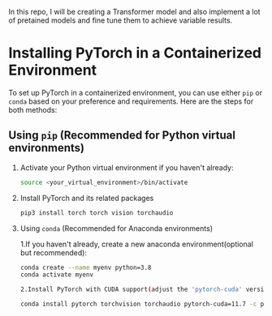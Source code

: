 In this repo, I will be creating a Transformer model and also implement a lot of pretained models and fine tune them to achieve variable results.

# Installing PyTorch in a Containerized Environment

To set up PyTorch in a containerized environment, you can use either `pip` or `conda` based on your preference and requirements. Here are the steps for both methods:

## Using `pip` (Recommended for Python virtual environments)

1. Activate your Python virtual environment if you haven't already:

   ```bash
   source <your_virtual_environment>/bin/activate

2. Install PyTorch and its related packages
   ```bash
   pip3 install torch torch vision torchaudio

3. Using `conda` (Recommended for Anaconda environments)

   1.If you haven't already, create a new anaconda environment(optional but recommended):
   ```bash
   conda create --name myenv python=3.8
   conda activate myenv
   
   2.Install PyTorch with CUDA support(adjust the 'pytorch-cuda' version as needed):

   conda install pytorch torchvision torchaudio pytorch-cuda=11.7 -c pytorch -c nvidia
